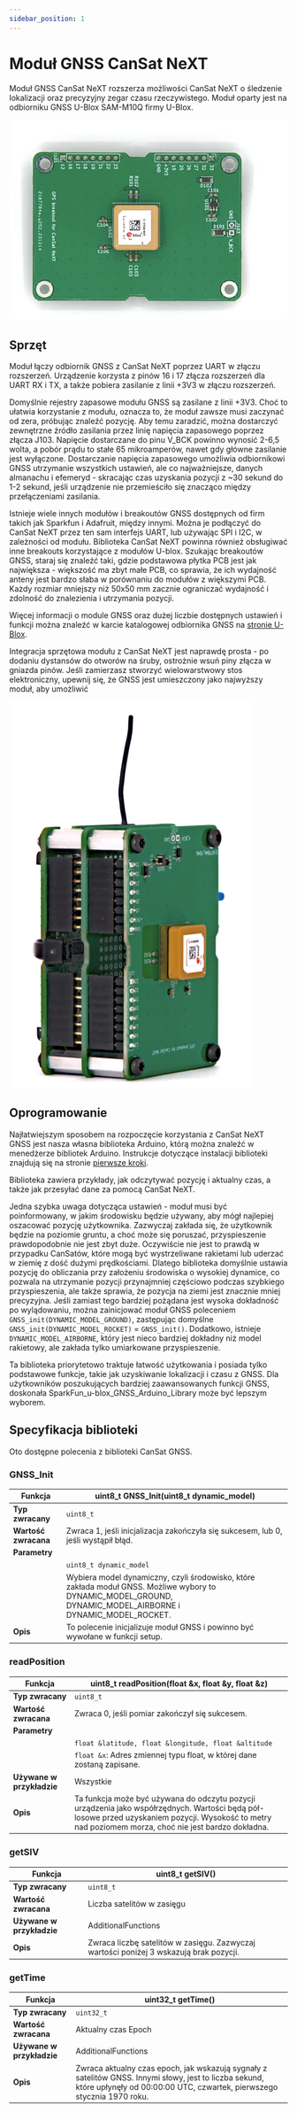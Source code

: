```yaml
---
sidebar_position: 1
---
```


# Moduł GNSS CanSat NeXT

Moduł GNSS CanSat NeXT rozszerza możliwości CanSat NeXT o śledzenie lokalizacji oraz precyzyjny zegar czasu rzeczywistego. Moduł oparty jest na odbiorniku GNSS U-Blox SAM-M10Q firmy U-Blox.

![Moduł GNSS CanSat NeXT](./img/GNSS.png)

## Sprzęt

Moduł łączy odbiornik GNSS z CanSat NeXT poprzez UART w złączu rozszerzeń. Urządzenie korzysta z pinów 16 i 17 złącza rozszerzeń dla UART RX i TX, a także pobiera zasilanie z linii +3V3 w złączu rozszerzeń.

Domyślnie rejestry zapasowe modułu GNSS są zasilane z linii +3V3. Choć to ułatwia korzystanie z modułu, oznacza to, że moduł zawsze musi zaczynać od zera, próbując znaleźć pozycję. Aby temu zaradzić, można dostarczyć zewnętrzne źródło zasilania przez linię napięcia zapasowego poprzez złącza J103. Napięcie dostarczane do pinu V_BCK powinno wynosić 2-6,5 wolta, a pobór prądu to stałe 65 mikroamperów, nawet gdy główne zasilanie jest wyłączone. Dostarczanie napięcia zapasowego umożliwia odbiornikowi GNSS utrzymanie wszystkich ustawień, ale co najważniejsze, danych almanachu i efemeryd - skracając czas uzyskania pozycji z ~30 sekund do 1-2 sekund, jeśli urządzenie nie przemieściło się znacząco między przełączeniami zasilania.

Istnieje wiele innych modułów i breakoutów GNSS dostępnych od firm takich jak Sparkfun i Adafruit, między innymi. Można je podłączyć do CanSat NeXT przez ten sam interfejs UART, lub używając SPI i I2C, w zależności od modułu. Biblioteka CanSat NeXT powinna również obsługiwać inne breakouts korzystające z modułów U-blox. Szukając breakoutów GNSS, staraj się znaleźć taki, gdzie podstawowa płytka PCB jest jak największa - większość ma zbyt małe PCB, co sprawia, że ich wydajność anteny jest bardzo słaba w porównaniu do modułów z większymi PCB. Każdy rozmiar mniejszy niż 50x50 mm zacznie ograniczać wydajność i zdolność do znalezienia i utrzymania pozycji.

Więcej informacji o module GNSS oraz dużej liczbie dostępnych ustawień i funkcji można znaleźć w karcie katalogowej odbiornika GNSS na [stronie U-Blox](https://www.u-blox.com/en/product/sam-m10q-module).

Integracja sprzętowa modułu z CanSat NeXT jest naprawdę prosta - po dodaniu dystansów do otworów na śruby, ostrożnie wsuń piny złącza w gniazda pinów. Jeśli zamierzasz stworzyć wielowarstwowy stos elektroniczny, upewnij się, że GNSS jest umieszczony jako najwyższy moduł, aby umożliwić 

![Moduł GNSS CanSat NeXT](./img/stack.png)

## Oprogramowanie

Najłatwiejszym sposobem na rozpoczęcie korzystania z CanSat NeXT GNSS jest nasza własna biblioteka Arduino, którą można znaleźć w menedżerze bibliotek Arduino. Instrukcje dotyczące instalacji biblioteki znajdują się na stronie [pierwsze kroki](./../course/lesson1).

Biblioteka zawiera przykłady, jak odczytywać pozycję i aktualny czas, a także jak przesyłać dane za pomocą CanSat NeXT.

Jedna szybka uwaga dotycząca ustawień - moduł musi być poinformowany, w jakim środowisku będzie używany, aby mógł najlepiej oszacować pozycję użytkownika. Zazwyczaj zakłada się, że użytkownik będzie na poziomie gruntu, a choć może się poruszać, przyspieszenie prawdopodobnie nie jest zbyt duże. Oczywiście nie jest to prawdą w przypadku CanSatów, które mogą być wystrzeliwane rakietami lub uderzać w ziemię z dość dużymi prędkościami. Dlatego biblioteka domyślnie ustawia pozycję do obliczania przy założeniu środowiska o wysokiej dynamice, co pozwala na utrzymanie pozycji przynajmniej częściowo podczas szybkiego przyspieszenia, ale także sprawia, że pozycja na ziemi jest znacznie mniej precyzyjna. Jeśli zamiast tego bardziej pożądana jest wysoka dokładność po wylądowaniu, można zainicjować moduł GNSS poleceniem `GNSS_init(DYNAMIC_MODEL_GROUND)`, zastępując domyślne `GNSS_init(DYNAMIC_MODEL_ROCKET)` = `GNSS_init()`. Dodatkowo, istnieje `DYNAMIC_MODEL_AIRBORNE`, który jest nieco bardziej dokładny niż model rakietowy, ale zakłada tylko umiarkowane przyspieszenie.

Ta biblioteka priorytetowo traktuje łatwość użytkowania i posiada tylko podstawowe funkcje, takie jak uzyskiwanie lokalizacji i czasu z GNSS. Dla użytkowników poszukujących bardziej zaawansowanych funkcji GNSS, doskonała SparkFun_u-blox_GNSS_Arduino_Library może być lepszym wyborem.

## Specyfikacja biblioteki

Oto dostępne polecenia z biblioteki CanSat GNSS.

### GNSS_Init

| Funkcja              | uint8_t GNSS_Init(uint8_t dynamic_model)                          |
|----------------------|--------------------------------------------------------------------|
| **Typ zwracany**     | `uint8_t`                                                          |
| **Wartość zwracana** | Zwraca 1, jeśli inicjalizacja zakończyła się sukcesem, lub 0, jeśli wystąpił błąd. |
| **Parametry**        |                                                                    |
|                      | `uint8_t dynamic_model`                                           |
|                      | Wybiera model dynamiczny, czyli środowisko, które zakłada moduł GNSS. Możliwe wybory to DYNAMIC_MODEL_GROUND, DYNAMIC_MODEL_AIRBORNE i DYNAMIC_MODEL_ROCKET. |
| **Opis**             | To polecenie inicjalizuje moduł GNSS i powinno być wywołane w funkcji setup. |

### readPosition

| Funkcja              | uint8_t readPosition(float &x, float &y, float &z)          |
|----------------------|--------------------------------------------------------------------|
| **Typ zwracany**     | `uint8_t`                                                          |
| **Wartość zwracana** | Zwraca 0, jeśli pomiar zakończył się sukcesem.                           |
| **Parametry**        |                                                                    |
|                      | `float &latitude, float &longitude, float &altitude`                                    |
|                      | `float &x`: Adres zmiennej typu float, w której dane zostaną zapisane. |
| **Używane w przykładzie** | Wszystkie                                                  |
| **Opis**             | Ta funkcja może być używana do odczytu pozycji urządzenia jako współrzędnych. Wartości będą pół-losowe przed uzyskaniem pozycji. Wysokość to metry nad poziomem morza, choć nie jest bardzo dokładna. |

### getSIV

| Funkcja              | uint8_t getSIV()                  |
|----------------------|--------------------------------------------------------------------|
| **Typ zwracany**     | `uint8_t`                                                          |
| **Wartość zwracana** | Liczba satelitów w zasięgu |
| **Używane w przykładzie** | AdditionalFunctions                                          |
| **Opis**             | Zwraca liczbę satelitów w zasięgu. Zazwyczaj wartości poniżej 3 wskazują brak pozycji. |

### getTime

| Funkcja              | uint32_t getTime()                  |
|----------------------|--------------------------------------------------------------------|
| **Typ zwracany**     | `uint32_t`                                                          |
| **Wartość zwracana** | Aktualny czas Epoch |
| **Używane w przykładzie** | AdditionalFunctions                                          |
| **Opis**             | Zwraca aktualny czas epoch, jak wskazują sygnały z satelitów GNSS. Innymi słowy, jest to liczba sekund, które upłynęły od 00:00:00 UTC, czwartek, pierwszego stycznia 1970 roku. |